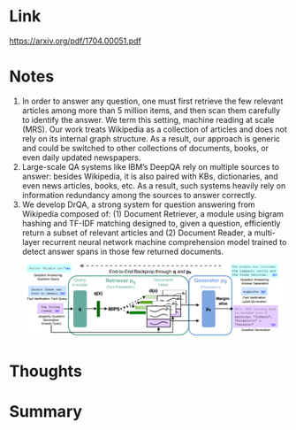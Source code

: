 Link    
===============
<p>

https://arxiv.org/pdf/1704.00051.pdf

</p>


Notes
===============
1. In order to answer any question, one must first retrieve the few relevant articles among more
   than 5 million items, and then scan them carefully to identify the answer. We term this setting,
   machine reading at scale (MRS). Our work treats Wikipedia as a collection of articles and does not
   rely on its internal graph structure. As a result, our approach is generic and could be switched to other
   collections of documents, books, or even daily updated newspapers.
2. Large-scale QA systems like IBM’s DeepQA rely on multiple sources to answer: besides Wikipedia, it is also paired
   with KBs, dictionaries, and even news articles, books, etc. As a result, such systems heavily rely
   on information redundancy among the sources to answer correctly.
3. We develop DrQA, a strong system for question answering from Wikipedia
   composed of: (1) Document Retriever, a module using bigram hashing and TF-IDF matching
   designed to, given a question, efficiently return a subset of relevant articles and (2) Document
   Reader, a multi-layer recurrent neural network machine comprehension model trained to detect
   answer spans in those few returned documents.
   ![img_1.png](img/img.png)







Thoughts
===============



Summary
===============